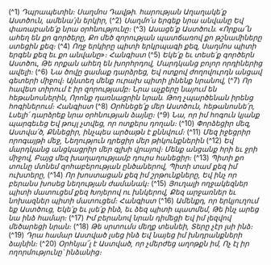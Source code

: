 
(^1) _Դպրապետին։ Սաղմոս Դավթի. հարության
Աղաղակե՛ք Աստծուն, ամենա՛յն երկիր,_
(^2) _Սաղմո՛ս երգեք նրա անվանը
Եվ փառաբանե՛ք նրա օրհնությունը։_
(^3) _Ասացե՛ք Աստծուն. «Որքա՜ն ահեղ են քո գործերը,
Քո մեծ զորության պատճառով քո թշնամիները ստեցին քեզ։_
(^4) _Ողջ երկիրը պիտի երկրպագի քեզ,
Սաղմոս պիտի երգեն քեզ եւ քո անվանը»։ Հանգիստ_
(^5) _Եկե՛ք եւ տեսե՛ք գործերն Աստծու,
Թե որքան ահեղ են խորհրդով,
Մարդկանց բոլոր որդիներից ավելի։_
(^6) _Նա ծովը ցամաք դարձրեց,
Եվ ոտքով ժողովուրդն անցավ գետերի միջով։
Այնտեղ մենք ուրախ պիտի լինենք նրանով,_
(^7) _Որ հավետ տիրում է իր զորությամբ։
Նրա աչքերը նայում են հեթանոսներին,
Որոնք դառնացրին նրան.
Թող չպարծենան իրենց հոգիներում։ Հանգիստ_
(^8) _Օրհնեցե՛ք մեր Աստծուն, հեթանոսնե՛ր,
Լսելի՛ դարձրեք նրա օրհնության ձայնը։_
(^9) _Նա, որ իմ հոգուն կյանք պարգեւեց
Եվ թույլ չտվեց, որ ոտքերս դողան։_
(^10) _Փորձեցիր մեզ, Աստվա՛ծ,
Քննեցիր, ինչպես արծաթն է քննվում։_
(^11) _Մեզ իջեցրիր որոգայթի մեջ,
Նեղություն դրեցիր մեր թիկունքներին_
(^12) _Եվ մարդկանց անցկացրիր մեր գլխի վրայով։
Մենք անցանք հրի եւ ջրի միջով,
Բայց մեզ խաղաղությամբ դուրս հանեցիր։_
(^13) _Պիտի քո տունը մտնեմ զոհաբերության ընծաներով,
Պիտի տամ քեզ իմ ուխտերը,_
(^14) _Որ խոստացան քեզ իմ շրթունքները,
Եվ ինչ որ բերանս խոսեց նեղության ժամանակ։_
(^15) _Յուղալի ողջակեզներ պիտի մատուցեմ քեզ
Խոյերով ու խնկերով,
Քեզ արջառներ եւ նոխազներ պիտի մատուցեմ։ Հանգիստ_
(^16) _Ամենքդ, որ երկյուղում եք Աստծուց,
Եկե՛ք եւ լսե՛ք ինձ, եւ ձեզ պիտի պատմեմ,
Թե ինչ արեց նա ինձ համար։_
(^17) _Իմ բերանով նրան դիմեցի
Եվ իմ լեզվով մեծարեցի նրան։_
(^18) _Թե սրտումս մեղք տեսնեի, Տերը չէր լսի ինձ։_
(^19) _Դրա համար Աստված լսեց ինձ
Եվ նայեց իմ խնդրանքների ձայնին։_
(^20) _Օրհնյա՜լ է Աստված, որ չմերժեց աղոթքն իմ,
Ոչ էլ իր ողորմությունը՝ ինձանից։_
